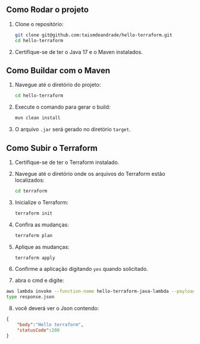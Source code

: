 ## Como Rodar o projeto

1. Clone o repositório:
    ```bash
    git clone git@github.com:taismdeandrade/hello-terraform.git
    cd hello-terraform
    ```


2. Certifique-se de ter o Java 17 e o Maven instalados.

## Como Buildar com o Maven

1. Navegue até o diretório do projeto:
    ```bash
    cd hello-terraform
    ```

2. Execute o comando para gerar o build:
    ```bash
    mvn clean install
    ```

3. O arquivo `.jar` será gerado no diretório `target`.

## Como Subir o Terraform

1. Certifique-se de ter o Terraform instalado.

2. Navegue até o diretório onde os arquivos do Terraform estão localizados:
    ```bash
    cd terraform
    ```

3. Inicialize o Terraform:
    ```bash
    terraform init
    ```

4. Confira as mudanças:
    ```bash
    terraform plan
    ```

5. Aplique as mudanças:
    ```bash
    terraform apply    
    ```
6. Confirme a aplicação digitando `yes` quando solicitado.

7. abra o cmd e digite:
```bash
aws lambda invoke --function-name hello-terraform-java-lambda --payload "{}" --cli-binary-format raw-in-base64-out response.json
type response.json
```
8. você deverá ver o Json contendo: 
```Json
{
    "body":"Hello terraform",
    "statusCode":200
}
```
